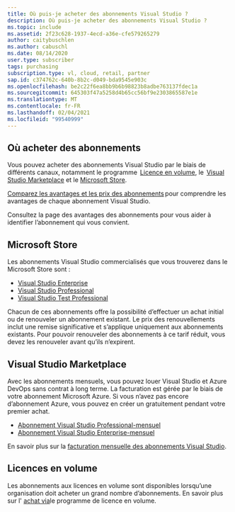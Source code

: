 ```yaml
---
title: Où puis-je acheter des abonnements Visual Studio ?
description: Où puis-je acheter des abonnements Visual Studio ?
ms.topic: include
ms.assetid: 2f23c628-1937-4ecd-a36e-cfe579265279
author: caitybuschlen
ms.author: cabuschl
ms.date: 08/14/2020
user.type: subscriber
tags: purchasing
subscription.type: vl, cloud, retail, partner
sap.id: c374762c-640b-8b2c-d049-bda9545e903c
ms.openlocfilehash: be2c22f6ea8bb9b6b98823b8adbe763137fdec1a
ms.sourcegitcommit: 645303f47a5258d4b65cc56bf9e2303865587e1e
ms.translationtype: MT
ms.contentlocale: fr-FR
ms.lasthandoff: 02/04/2021
ms.locfileid: "99540999"
---
```

## <a name="where-to-purchase-subscriptions"></a>Où acheter des abonnements 

Vous pouvez acheter des abonnements Visual Studio par le biais de différents canaux, notamment le programme  [Licence en volume](https://www.microsoft.com/licensing/default), le  [Visual Studio Marketplace](https://marketplace.visualstudio.com/subscriptions) et le [Microsoft Store](https://www.microsoft.com/store/collections/visualstudio).  

[Comparez les avantages et les prix des abonnements](https://visualstudio.microsoft.com/vs/pricing/) pour comprendre les avantages de chaque abonnement Visual Studio. 

Consultez la page des avantages des abonnements pour vous aider à identifier l’abonnement qui vous convient.   

## <a name="microsoft-store"></a>Microsoft Store 

Les abonnements Visual Studio commercialisés que vous trouverez dans le Microsoft Store sont : 

* [Visual Studio Enterprise](https://www.microsoft.com/p/visual-studio-enterprise-subscription/dg7gmgf0dst4?activetab=pivot%3aoverviewtab)
* [Visual Studio Professional](https://www.microsoft.com/p/visual-studio-professional-subscription/dg7gmgf0dst3?activetab=pivot%3aoverviewtab)
* [Visual Studio Test Professional](https://www.microsoft.com/p/visual-studio-test-professional-subscription/dg7gmgf0dst6?activetab=pivot%3aoverviewtab) 

Chacun de ces abonnements offre la possibilité d’effectuer un achat initial ou de renouveler un abonnement existant. Le prix des renouvellements inclut une remise significative et s’applique uniquement aux abonnements existants. Pour pouvoir renouveler des abonnements à ce tarif réduit, vous devez les renouveler avant qu’ils n’expirent. 

## <a name="visual-studio-marketplace"></a>Visual Studio Marketplace 

Avec les abonnements mensuels, vous pouvez louer Visual Studio et Azure DevOps sans contrat à long terme. La facturation est gérée par le biais de votre abonnement Microsoft Azure. Si vous n’avez pas encore d’abonnement Azure, vous pouvez en créer un gratuitement pendant votre premier achat.  

* [Abonnement Visual Studio Professional-mensuel](https://marketplace.visualstudio.com/items?itemName=ms.vs-professional-monthly) 
* [Abonnement Visual Studio Enterprise-mensuel](https://marketplace.visualstudio.com/items?itemName=ms.vs-enterprise-monthly) 

En savoir plus sur la [facturation mensuelle des abonnements Visual Studio](https://docs.microsoft.com/visualstudio/subscriptions/vscloud-billing-faq). 

## <a name="volume-licensing"></a>Licences en volume 

Les abonnements aux licences en volume sont disponibles lorsqu’une organisation doit acheter un grand nombre d’abonnements. En savoir plus sur l' [achat via](https://www.microsoft.com/licensing/how-to-buy/how-to-buy)le programme de licence en volume.
